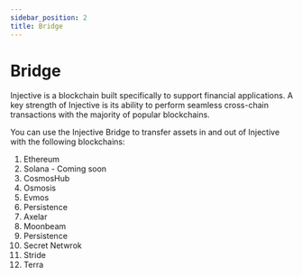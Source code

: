 ```yaml
---
sidebar_position: 2
title: Bridge
---
```


# Bridge

Injective is a blockchain built specifically to support financial applications. A key strength of Injective is its ability to perform seamless cross-chain transactions with the majority of popular blockchains.

You can use the Injective Bridge to transfer assets in and out of Injective with the following blockchains:

1. Ethereum
2. Solana - Coming soon
3. CosmosHub
4. Osmosis
5. Evmos
6. Persistence
7. Axelar
8. Moonbeam
9. Persistence
10. Secret Netwrok
11. Stride
12. Terra